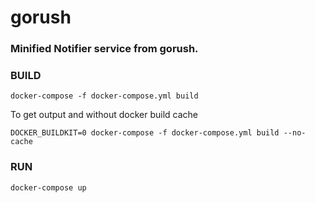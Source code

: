 # gorush

### Minified Notifier service from gorush.

### BUILD
```
docker-compose -f docker-compose.yml build
```

To get output and without docker build cache
```
DOCKER_BUILDKIT=0 docker-compose -f docker-compose.yml build --no-cache
```

### RUN
```
docker-compose up
```